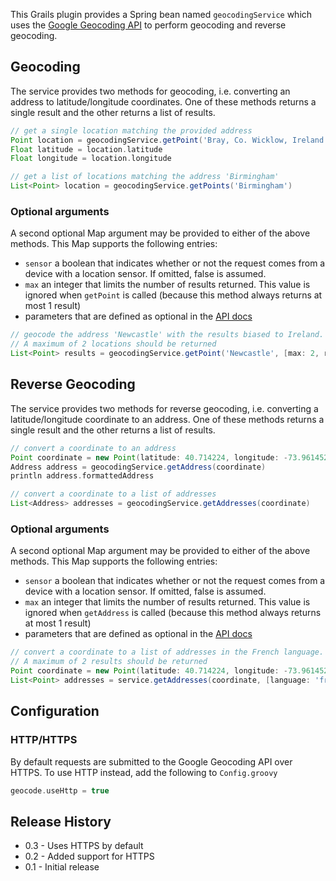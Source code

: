This Grails plugin provides a Spring bean named `geocodingService` which uses the
[Google Geocoding API](https://developers.google.com/maps/documentation/geocoding) to perform geocoding and reverse geocoding.

## Geocoding
The service provides two methods for geocoding, i.e. converting an address to latitude/longitude coordinates.
One of these methods returns a single result and the other returns a list of results.

````groovy
// get a single location matching the provided address
Point location = geocodingService.getPoint('Bray, Co. Wicklow, Ireland')
Float latitude = location.latitude
Float longitude = location.longitude

// get a list of locations matching the address 'Birmingham'
List<Point> location = geocodingService.getPoints('Birmingham')
````

### Optional arguments

A second optional Map argument may be provided to either of the above methods. This Map supports the following entries:

* `sensor` a boolean that indicates whether or not the request comes from a device with a location sensor. If omitted, false is assumed.
* `max` an integer that limits the number of results returned. This value is ignored when `getPoint` is called (because this method always returns at most 1 result)
* parameters that are defined as optional in the [API docs](https://developers.google.com/maps/documentation/geocoding/#geocoding)

````groovy
// geocode the address 'Newcastle' with the results biased to Ireland.
// A maximum of 2 locations should be returned
List<Point> results = geocodingService.getPoint('Newcastle', [max: 2, region: 'ie'])
````

## Reverse Geocoding
The service provides two methods for reverse geocoding, i.e. converting a latitude/longitude coordinate to an address.
One of these methods returns a single result and the other returns a list of results.

````groovy
// convert a coordinate to an address
Point coordinate = new Point(latitude: 40.714224, longitude: -73.961452)
Address address = geocodingService.getAddress(coordinate)
println address.formattedAddress

// convert a coordinate to a list of addresses
List<Address> addresses = geocodingService.getAddresses(coordinate)
````

### Optional arguments

A second optional Map argument may be provided to either of the above methods. This Map supports the following entries:

* `sensor` a boolean that indicates whether or not the request comes from a device with a location sensor. If omitted, false is assumed.
* `max` an integer that limits the number of results returned. This value is ignored when `getAddress` is called (because this method always returns at most 1 result)
* parameters that are defined as optional in the [API docs](https://developers.google.com/maps/documentation/geocoding/#ReverseGeocoding)

````groovy
// convert a coordinate to a list of addresses in the French language.
// A maximum of 2 results should be returned
Point coordinate = new Point(latitude: 40.714224, longitude: -73.961452)
List<Point> addresses = service.getAddresses(coordinate, [language: 'fr', max: 2])
````

## Configuration

### HTTP/HTTPS
By default requests are submitted to the Google Geocoding API over HTTPS. To use HTTP instead, add the following to `Config.groovy`

````groovy
geocode.useHttp = true
````

## Release History

* 0.3 - Uses HTTPS by default
* 0.2 - Added support for HTTPS
* 0.1 - Initial release
